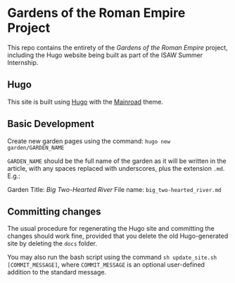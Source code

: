 # Gardens of the Roman Empire Project

This repo contains the entirety of the *Gardens of the Roman Empire* project, including the Hugo website being built as part of the ISAW Summer Internship.

## Hugo

This site is built using [Hugo](https://gohugo.io) with the [Mainroad](https://themes.gohugo.io/mainroad/) theme.

## Basic Development

Create new garden pages using the command: `hugo new garden/GARDEN_NAME`

`GARDEN_NAME` should be the full name of the garden as it will be written in the article, with any spaces replaced with underscores, plus the extension `.md`.
E.g.:

Garden Title: *Big Two-Hearted River*
File name: `big_two-hearted_river.md`

## Committing changes

The usual procedure for regenerating the Hugo site and committing the changes should work fine, provided that you delete the old Hugo-generated site by deleting the `docs` folder.

You may also run the bash script using the command `sh update_site.sh [COMMIT_MESSAGE]`, where `COMMIT_MESSAGE` is an optional user-defined addition to the standard message. 

